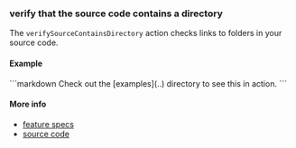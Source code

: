 ### verify that the source code contains a directory

The `verifySourceContainsDirectory` action checks links to folders in your source code.


#### Example


<a class="tr_runMarkdownInTextrun">
```markdown
<a class="tr_verifySourceContainsDirectory">
  Check out the [examples](..) directory to see this in action.
</a>
```
</a>


#### More info

- [feature specs](../../features/actions/built-in/verify-source-contains-directory/verify-source-contains-directory.feature)
- [source code](../../src/actions/built-in/verify-source-contains-directory.ls)
